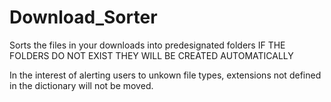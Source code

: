 # Download_Sorter
Sorts the files in your downloads into predesignated folders
IF THE FOLDERS DO NOT EXIST THEY WILL BE CREATED AUTOMATICALLY

In the interest of alerting users to unkown file types, extensions not defined in the dictionary will not be moved.
